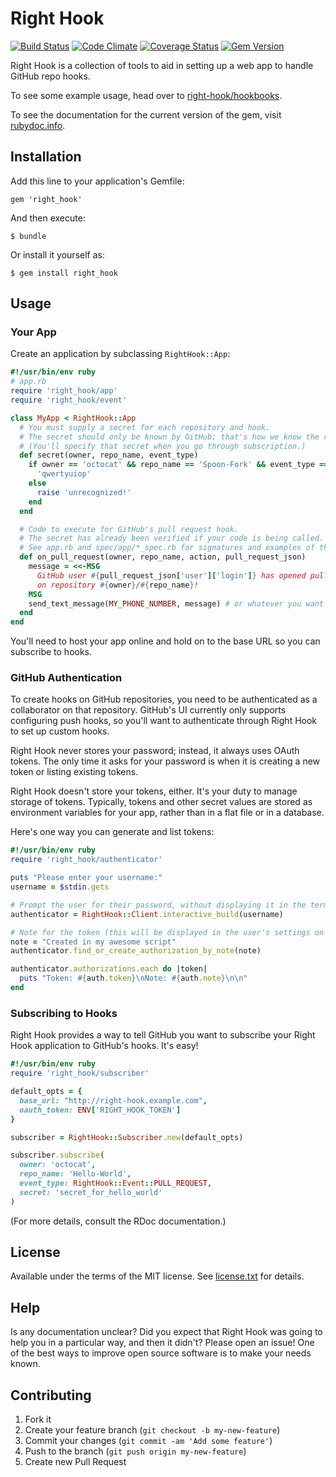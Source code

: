 # Right Hook

[![Build Status](https://travis-ci.org/mark-rushakoff/right_hook.png?branch=master)](https://travis-ci.org/mark-rushakoff/right_hook)
[![Code Climate](https://codeclimate.com/github/mark-rushakoff/right_hook.png)](https://codeclimate.com/github/mark-rushakoff/right_hook)
[![Coverage Status](https://coveralls.io/repos/mark-rushakoff/right_hook/badge.png)](https://coveralls.io/r/mark-rushakoff/right_hook)
[![Gem Version](https://badge.fury.io/rb/right_hook.png)](http://badge.fury.io/rb/right_hook)

Right Hook is a collection of tools to aid in setting up a web app to handle GitHub repo hooks.

To see some example usage, head over to [right-hook/hookbooks](https://github.com/right-hook/hookbooks).

To see the documentation for the current version of the gem, visit [rubydoc.info](http://rubydoc.info/gems/right_hook).

## Installation

Add this line to your application's Gemfile:

    gem 'right_hook'

And then execute:

    $ bundle

Or install it yourself as:

    $ gem install right_hook

## Usage

### Your App

Create an application by subclassing `RightHook::App`:

```ruby
#!/usr/bin/env ruby
# app.rb
require 'right_hook/app'
require 'right_hook/event'

class MyApp < RightHook::App
  # You must supply a secret for each repository and hook.
  # The secret should only be known by GitHub; that's how we know the request is coming from GitHub's servers.
  # (You'll specify that secret when you go through subscription.)
  def secret(owner, repo_name, event_type)
    if owner == 'octocat' && repo_name == 'Spoon-Fork' && event_type == RightHook::Event::PULL_REQUEST
      'qwertyuiop'
    else
      raise 'unrecognized!'
    end
  end

  # Code to execute for GitHub's pull request hook.
  # The secret has already been verified if your code is being called.
  # See app.rb and spec/app/*_spec.rb for signatures and examples of the valid handlers.
  def on_pull_request(owner, repo_name, action, pull_request_json)
    message = <<-MSG
      GitHub user #{pull_request_json['user']['login']} has opened pull request ##{pull_request_json['number']}
      on repository #{owner}/#{repo_name}!
    MSG
    send_text_message(MY_PHONE_NUMBER, message) # or whatever you want
  end
end
```

You'll need to host your app online and hold on to the base URL so you can subscribe to hooks.

### GitHub Authentication

To create hooks on GitHub repositories, you need to be authenticated as a collaborator on that repository.
GitHub's UI currently only supports configuring push hooks, so you'll want to authenticate through Right Hook to set up custom hooks.

Right Hook never stores your password; instead, it always uses OAuth tokens.
The only time it asks for your password is when it is creating a new token or listing existing tokens.

Right Hook doesn't store your tokens, either.
It's your duty to manage storage of tokens.
Typically, tokens and other secret values are stored as environment variables for your app, rather than in a flat file or in a database.

Here's one way you can generate and list tokens:

```ruby
#!/usr/bin/env ruby
require 'right_hook/authenticator'

puts "Please enter your username:"
username = $stdin.gets

# Prompt the user for their password, without displaying it in the terminal
authenticator = RightHook::Client.interactive_build(username)

# Note for the token (this will be displayed in the user's settings on GitHub)
note = "Created in my awesome script"
authenticator.find_or_create_authorization_by_note(note)

authenticator.authorizations.each do |token|
  puts "Token: #{auth.token}\nNote: #{auth.note}\n\n"
end
```

### Subscribing to Hooks

Right Hook provides a way to tell GitHub you want to subscribe your Right Hook application to GitHub's hooks.
It's easy!

```ruby
#!/usr/bin/env ruby
require 'right_hook/subscriber'

default_opts = {
  base_url: "http://right-hook.example.com",
  oauth_token: ENV['RIGHT_HOOK_TOKEN']
}

subscriber = RightHook::Subscriber.new(default_opts)

subscriber.subscribe(
  owner: 'octocat',
  repo_name: 'Hello-World',
  event_type: RightHook::Event::PULL_REQUEST,
  secret: 'secret_for_hello_world'
)
```

(For more details, consult the RDoc documentation.)

## License

Available under the terms of the MIT license.
See [license.txt](license.txt) for details.

## Help

Is any documentation unclear?
Did you expect that Right Hook was going to help you in a particular way, and then it didn't?
Please open an issue!
One of the best ways to improve open source software is to make your needs known.

## Contributing

1. Fork it
2. Create your feature branch (`git checkout -b my-new-feature`)
3. Commit your changes (`git commit -am 'Add some feature'`)
4. Push to the branch (`git push origin my-new-feature`)
5. Create new Pull Request
